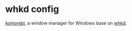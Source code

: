 # whkd config

[komorebi](https://github.com/LGUG2Z/komorebi), a window manager for Windows base on [whkd](https://github.com/LGUG2Z/whkd).
